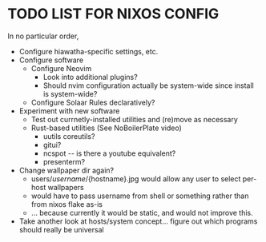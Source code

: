 # TODO LIST FOR NIXOS CONFIG

In no particular order,

- Configure hiawatha-specific settings, etc.
- Configure software
    - Configure Neovim
        - Look into additional plugins?
        - Should nvim configuration actually be system-wide since install is system-wide?
    - Configure Solaar Rules declaratively?
- Experiment with new software
    - Test out currnetly-installed utilities and (re)move as necessary
    - Rust-based utilities (See NoBoilerPlate video)
        - uutils coreutils?
        - gitui?
        - ncspot -- is there a youtube equivalent?
        - presenterm?
- Change wallpaper dir again?
    - users/${username}/${hostname}.jpg would allow any user to select per-host wallpapers
    - would have to pass username from shell or something rather than from nixos flake as-is
    - ... because currently it would be static, and would not improve this.
- Take another look at hosts/system concept... figure out which programs should really be universal
